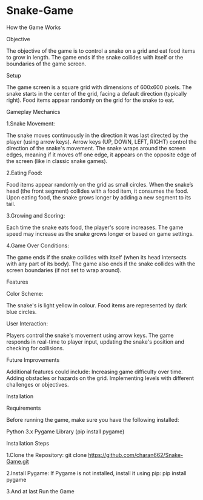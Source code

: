 # Snake-Game
How the Game Works

Objective

The objective of the game is to control a snake on a grid and eat food items to grow in length. The game ends if the snake collides with itself or the boundaries of the game screen.

Setup

The game screen is a square grid with dimensions of 600x600 pixels.
The snake starts in the center of the grid, facing a default direction (typically right).
Food items appear randomly on the grid for the snake to eat.

Gameplay Mechanics

1.Snake Movement:

The snake moves continuously in the direction it was last directed by the player (using arrow keys).
Arrow keys (UP, DOWN, LEFT, RIGHT) control the direction of the snake's movement.
The snake wraps around the screen edges, meaning if it moves off one edge, it appears on the opposite edge of the screen (like in classic snake games).

2.Eating Food:

Food items appear randomly on the grid as small circles.
When the snake’s head (the front segment) collides with a food item, it consumes the food.
Upon eating food, the snake grows longer by adding a new segment to its tail.

3.Growing and Scoring:

Each time the snake eats food, the player's score increases.
The game speed may increase as the snake grows longer or based on game settings.

4.Game Over Conditions:

The game ends if the snake collides with itself (when its head intersects with any part of its body).
The game also ends if the snake collides with the screen boundaries (if not set to wrap around).

Features

Color Scheme:

The snake's is light yellow in colour.
Food items are represented by dark blue circles.

User Interaction:

Players control the snake's movement using arrow keys.
The game responds in real-time to player input, updating the snake's position and checking for collisions.

Future Improvements

Additional features could include:
Increasing game difficulty over time.
Adding obstacles or hazards on the grid.
Implementing levels with different challenges or objectives.

Installation

Requirements

Before running the game, make sure you have the following installed:

Python 3.x
Pygame Library (pip install pygame)

Installation Steps

1.Clone the Repository: git clone https://github.com/charan662/Snake-Game.git

2.Install Pygame: If Pygame is not installed, install it using pip: pip install pygame

3.And at last Run the Game
